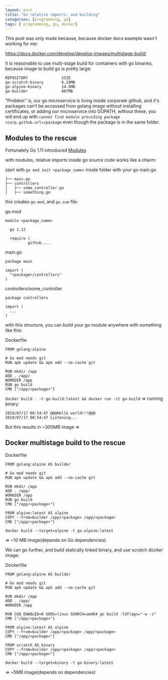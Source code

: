 ```yaml
---
layout: post
title: "Go relative imports, and building"
categories: [programming, go]
tags: [ programming, go, docker]
---
```


This post was only made because, because docker docs example wasn't working for me:

https://docs.docker.com/develop/develop-images/multistage-build/

It is reasonable to use multi-stage build for containers with go binaries, because image to build go is pretty large:

```
REPOSITORY               SIZE
go-scratch-binary        6.24MB
go-alpine-binary         14.5MB
go-builder               807MB
```

"Problem" is, our go microservice is living inside corporate github, and it's packages can't be accessed from golang image without installing certificates, or adding our microservice into GOPATH, without these, you will end up with `cannot find module providing package <corp.github.url>/package` even though the package is in the same folder.


## Modules to the rescue

Fortunately Go 1.11 introduced [Modules](https://github.com/golang/go/wiki/Modules)

with modules, relative imports inside go source code works like a charm: 

start with `go mod init <package_name>` inside folder with your go main.go

```
├── main.go
├── controllers 
│   ├── some_controller.go
│   ├── something.go
```


this creates `go.mod`, and `go.sum` file:

go.mod
```
module <package_name>

  go 1.12

  require (
          github....
```


main.go
```
package main

import (
  "<package>/controllers"
)
```


controllers/some_controller
```
package controllers

import (
  ...
)
```

with this structure, you can build your go module anywhere with something like this:

Dockerfile
```
FROM golang:alpine

# Go mod needs git
RUN apk update && apk add --no-cache git

RUN mkdir /app
ADD . /app/
WORKDIR /app
RUN go build
CMD ["/app/<package>"]
```

`docker build . -t go-build:latest && docker run -it go-build` => running binary

```
2019/07/17 08:54:47 @@@Hello world!!!@@@
2019/07/17 08:54:47 Listening...
```

But this results in ~300MB image =>

## Docker multistage build to the rescue


Dockerfile
```
FROM golang:alpine AS builder

# Go mod needs git
RUN apk update && apk add --no-cache git

RUN mkdir /app
ADD . /app/
WORKDIR /app
RUN go build
CMD ["/app/<package>"]

FROM alpine:latest AS alpine
COPY --from=builder /app/<package> /app/<package>
CMD ["/app/<package>"]
```

`docker build --target=alpine -t go-alpine:latest`

=> ~10 MB image(depends on Go dependencies)

We can go further, and build statically linked binary, and use scratch docker image:

Dockerfile
```
FROM golang:alpine AS builder

# Go mod needs git
RUN apk update && apk add --no-cache git

RUN mkdir /app
ADD . /app/
WORKDIR /app

RUN CGO_ENABLED=0 GOOS=linux GOARCH=amd64 go build -ldflags="-w -s"
CMD ["/app/<package>"]

FROM alpine:latest AS alpine
COPY --from=builder /app/<package> /app/<package>
CMD ["/app/<package>"]

FROM scratch AS binary
COPY --from=builder /app/<package> /app/<package>
CMD ["/app/<package>"]
```

`docker build --target=binary -t go-binary:latest`

=> ~5MB image(depends on dependencies)